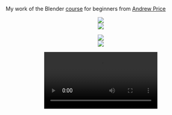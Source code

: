 My work of the Blender [course](https://www.youtube.com/watch?v=NyJWoyVx_XI&list=PLjEaoINr3zgEq0u2MzVgAaHEBt--xLB6U) for beginners from [Andrew Price](https://www.youtube.com/channel/UCOKHwx1VCdgnxwbjyb9Iu1g)

<p align="center">
  <img align="center" src="![donut_render6](https://github.com/user-attachments/assets/82c721b9-787e-493d-b193-abf62f68145f)
"><br>
  <img align="center" src="![blender_donut](https://github.com/user-attachments/assets/27f95a85-f88a-4943-98af-59e2c5c956fe)
"><br>
</p>

<p align="center">
  <img align="center" src="![cup_render4](https://github.com/user-attachments/assets/638f368c-7290-4f5a-a16e-4364f2caba73)
"><br>
  <img align="center" src="![donut_render6](https://github.com/user-attachments/assets/6c53a565-6923-499d-b110-bc20663c5bb8)
"><br>
</p>

<p align="center">
  <video align="center" src=""><br>
  <img align="center" src="![Uploading cup_render4.png…]()
"><br>
</p>

